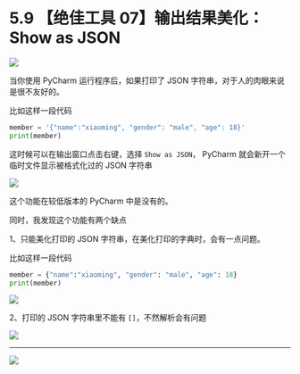 # 5.9 【绝佳工具 07】输出结果美化：Show as JSON

![](http://image.iswbm.com/20200804124133.png)

当你使用 PyCharm 运行程序后，如果打印了 JSON 字符串，对于人的肉眼来说是很不友好的。

比如这样一段代码

```python
member = '{"name":"xiaoming", "gender": "male", "age": 18}'
print(member)
```

这时候可以在输出窗口点击右键，选择 `Show as JSON`， PyCharm 就会新开一个临时文件显示被格式化过的 JSON 字符串

![](http://image.iswbm.com/20200826084710.png)

这个功能在较低版本的 PyCharm 中是没有的。

同时，我发现这个功能有两个缺点

1、只能美化打印的 JSON 字符串，在美化打印的字典时，会有一点问题。

比如这样一段代码

```python
member = {"name":"xiaoming", "gender": "male", "age": 18}
print(member)
```

![](http://image.iswbm.com/20200826085228.png)

2、打印的 JSON 字符串里不能有 `[]`，不然解析会有问题

![](http://image.iswbm.com/20200826085448.png)



---



![](http://image.iswbm.com/20200607174235.png)